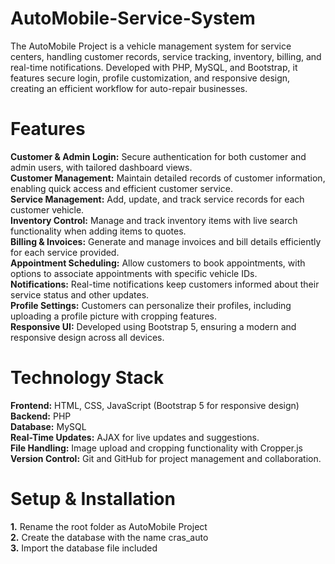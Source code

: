 # AutoMobile-Service-System
The AutoMobile Project is a vehicle management system for service centers, handling customer records, service tracking, inventory, billing, and real-time notifications. Developed with PHP, MySQL, and Bootstrap, it features secure login, profile customization, and responsive design, creating an efficient workflow for auto-repair businesses.

# Features
**Customer & Admin Login:** Secure authentication for both customer and admin users, with tailored dashboard views.<br>
**Customer Management:** Maintain detailed records of customer information, enabling quick access and efficient customer service.<br>
**Service Management:** Add, update, and track service records for each customer vehicle.<br>
**Inventory Control:** Manage and track inventory items with live search functionality when adding items to quotes.<br>
**Billing & Invoices:** Generate and manage invoices and bill details efficiently for each service provided.<br>
**Appointment Scheduling:** Allow customers to book appointments, with options to associate appointments with specific vehicle IDs.<br>
**Notifications:** Real-time notifications keep customers informed about their service status and other updates.<br>
**Profile Settings:** Customers can personalize their profiles, including uploading a profile picture with cropping features.<br>
**Responsive UI:** Developed using Bootstrap 5, ensuring a modern and responsive design across all devices.<br>

# Technology Stack
**Frontend:**   HTML, CSS, JavaScript (Bootstrap 5 for responsive design)<br>
**Backend:**   PHP<br>
**Database:**   MySQL<br>
**Real-Time Updates:**   AJAX for live updates and suggestions.<br>
**File Handling:**   Image upload and cropping functionality with Cropper.js<br>
**Version Control:**   Git and GitHub for project management and collaboration.<br>

# Setup & Installation
**1.**   Rename the root folder as AutoMobile Project<br>
**2.**   Create the database with the name cras_auto<br>
**3.**   Import the database file included<br>
